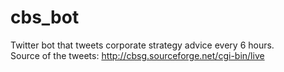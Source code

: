 # cbs_bot
Twitter bot that tweets corporate strategy advice every 6 hours.  
Source of the tweets: http://cbsg.sourceforge.net/cgi-bin/live
